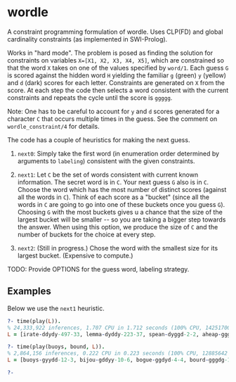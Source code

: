 # wordle
A constraint programming formulation of wordle. Uses CLP(FD) and global cardinality constraints (as implemented in SWI-Prolog).

Works in "hard mode". The problem is posed as finding the solution for constraints on variables `X=[X1, X2, X3, X4, X5]`, which are constrained so that the word `X` takes on one of the values specified by `word/1`. Each guess `G` is scored against the hidden word `H` yielding the familiar `g` (green) `y` (yellow) and `d` (dark) scores for each letter. Constraints are generated on `X` from the score. At each step the code then selects a word consistent with the current constraints and repeats the cycle until the score is `ggggg`.

Note: One has to be careful to account for `y` and `d` scores generated for a character `C` that occurs multiple times in the guess. See the comment on `wordle_constraint/4` for details.

The code has a couple of heuristics for making the next guess.
1. `next0`: Simply take the first word (in enumeration order determined by arguments to `labeling`) consistent with the given constraints.
2. `next1`: Let `C` be the set of words consistent with current known information. The secret word is in `C`. Your next guess `G` also is in `C`. Choose the word  which has the most number of distinct scores (against all the words in `C`). Think of each score as a "bucket" (since all the words in `C` are going to go into one of these buckets once you guess `G`). Choosing `G` with the most buckets gives u a chance that the size of the largest bucket will be smaller -- so you are taking a bigger step towards the answer. When using this option, we produce the size of `C` and the number of buckets for the choice at every step.

3. `next2`: (Still in progress.) Chose the word with the smallest size for its largest bucket. (Expensive to compute.)

TODO: Provide OPTIONS for the guess word, labeling strategy.

## Examples

Below we use the `next1` heuristic.
```prolog
?- time(play(L)).
% 24,333,922 inferences, 1.707 CPU in 1.712 seconds (100% CPU, 14251700 Lips)
L = [irate-ddydy-497-33, lemma-dyddy-223-37, spean-dyggd-2-2, aheap-gggg] 

?- time(play(buoys, bound, L)).
% 2,864,156 inferences, 0.222 CPU in 0.223 seconds (100% CPU, 12885642 Lips)
L = [buoys-gyydd-12-3, bijou-gddyy-10-6, bogue-ggdyd-4-4, bourd-gggdg-1-1, bound-gggg] .

?- 
```

